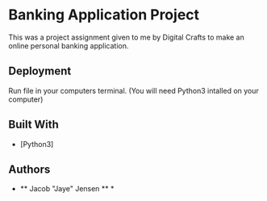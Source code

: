 # Banking Application Project

This was a project assignment given to me by Digital Crafts to make an online personal banking application.

## Deployment

Run file in your computers terminal. (You will need Python3 intalled on your computer)

## Built With

* [Python3]

## Authors

* ** Jacob "Jaye" Jensen ** *

